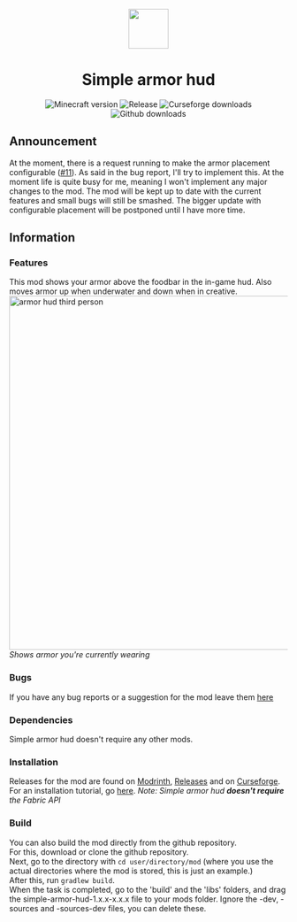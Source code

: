 <p align="center">
    <img src="https://user-images.githubusercontent.com/50689727/130094678-7640882a-e9dc-4c09-837c-e9eb1c99b0cd.png" width="72px" height="72px"/>
</p>
    
<h1 align="center">Simple armor hud</h1>

<p align="center">
    <img src="https://img.shields.io/badge/for%20MC-1.17.x,%201.18.x,%201.19.x-green" alt="Minecraft version"/>
    <img src="https://img.shields.io/github/v/release/LegoRaft/simple-armor-hud?color=yellow" alt="Release"/>
    <img src="https://cf.way2muchnoise.eu/full_517757_downloads.svg" alt="Curseforge downloads"/>
    <img src="https://img.shields.io/github/downloads/legoraft/simple-armor-hud/total" alt="Github downloads"/>
</p>

## Announcement
At the moment, there is a request running to make the armor placement configurable ([#11](https://github.com/legoraft/simple-armor-hud/issues/11)). As said in the bug report, I'll try to implement this. At the moment life is quite busy for me, meaning I won't implement any major changes to the mod. The mod will be kept up to date with the current features and small bugs will still be smashed. The bigger update with configurable placement will be postponed until I have more time.

## Information

### Features
This mod shows your armor above the foodbar in the in-game hud. Also moves armor up when underwater and down when in creative. <br>
<img src="https://user-images.githubusercontent.com/50689727/130084592-5a35579a-f300-4c6e-b6ad-9b6bd620904c.png"  alt="armor hud third person" width="640"/> <br>
_Shows armor you're currently wearing_

### Bugs
If you have any bug reports or a suggestion for the mod leave them [here](https://github.com/LegoRaft/simple-armor-hud/issues)

### Dependencies
Simple armor hud doesn't require any other mods.

### Installation
Releases for the mod are found on [Modrinth](https://modrinth.com/mod/simple-armor-hud), [Releases](https://github.com/LegoRaft/simple-armor-hud/releases) and on [Curseforge](https://www.curseforge.com/minecraft/mc-mods/simple-armor-hud). <br>
For an installation tutorial, go [here](https://fabricmc.net/wiki/install). _Note: Simple armor hud **doesn't require** the Fabric API_

### Build

You can also build the mod directly from the github repository. <br>
For this, download or clone the github repository. <br>
Next, go to the directory with `cd user/directory/mod` (where you use the actual directories where the mod is stored, this is just an example.) <br>
After this, run `gradlew build`. <br>
When the task is completed, go to the 'build' and the 'libs' folders, and drag the simple-armor-hud-1.x.x-x.x.x file to your mods folder. Ignore the -dev, -sources and -sources-dev files, you can delete these.

